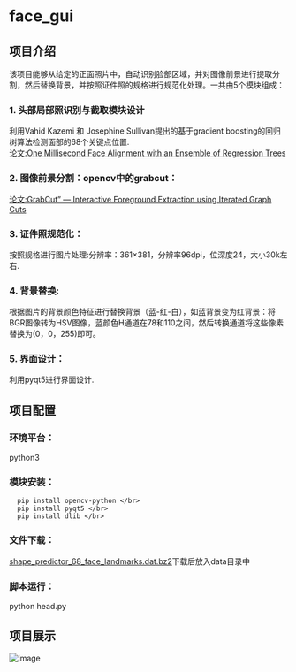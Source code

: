 # face_gui
## 项目介绍 
该项目能够从给定的正面照片中，自动识别脸部区域，并对图像前景进行提取分割，然后替换背景，并按照证件照的规格进行规范化处理。一共由5个模块组成：</br>

### 1.	头部局部照识别与截取模块设计
利用Vahid Kazemi 和 Josephine Sullivan提出的基于gradient boosting的回归树算法检测面部的68个关键点位置.</br>
[论文:One Millisecond Face Alignment with an Ensemble of Regression Trees](http://www.nada.kth.se/~vahidk/face_ert.html)</br>
       
### 2.	图像前景分割：opencv中的grabcut：
[论文:GrabCut” — Interactive Foreground Extraction using Iterated Graph Cuts](https://wenku.baidu.com/view/4b8db16a58fafab069dc0292.html)</br>
 
### 3.	证件照规范化：
按照规格进行图片处理:分辨率：361×381，分辨率96dpi，位深度24，大小30k左右.</br>

### 4.	背景替换:
根据图片的背景颜色特征进行替换背景（蓝-红-白），如蓝背景变为红背景：将BGR图像转为HSV图像，蓝颜色H通道在78和110之间，然后转换通道将这些像素替换为(0，0，255)即可。</br>
    
### 5.	界面设计：
利用pyqt5进行界面设计.</br>

 ## 项目配置
 ### 环境平台：</br>
 python3</br>
 
 ### 模块安装：</br>
      pip install opencv-python </br>
      pip install pyqt5 </br>
      pip install dlib </br>
      
 ### 文件下载：</br>
 [shape_predictor_68_face_landmarks.dat.bz2](http://dlib.net/files/shape_predictor_68_face_landmarks.dat.bz2)下载后放入data目录中</br>
 
 ### 脚本运行：</br>
 python head.py
 
  ## 项目展示
  ![image](https://github.com/kailaisun/face_gui/blob/master/For%20show.png)
